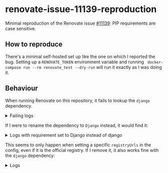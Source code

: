 # renovate-issue-11139-reproduction
Minimal reproduction of the Renovate issue 
[#11139](https://github.com/renovatebot/renovate/issues/11139): PIP requirements are case sensitive.

## How to reproduce
There's a minimal self-hosted set up like the one on which I reported the bug. Setting up a 
`RENOVATE_TOKEN` environment variable and running ` docker-compose run --rm renovate_test --dry-run`
will run it exactly as I was doing it.

## Behaviour
When running Renovate on this repository, it fails to lookup the `django` dependency.

<details><summary>Failing logs</summary>

```
DEBUG: Failed to look up dependency django (repository=josebama/renovate-issue-11139-reproduction, packageFile=requirements.txt, dependency=django)
DEBUG: Package releases lookups complete (repository=josebama/renovate-issue-11139-reproduction)
       "baseBranch": "main"
DEBUG: branchifyUpgrades (repository=josebama/renovate-issue-11139-reproduction)
DEBUG: 0 flattened updates found:  (repository=josebama/renovate-issue-11139-reproduction)
DEBUG: Returning 0 branch(es) (repository=josebama/renovate-issue-11139-reproduction)
DEBUG: config.repoIsOnboarded=true (repository=josebama/renovate-issue-11139-reproduction)
DEBUG: packageFiles with updates (repository=josebama/renovate-issue-11139-reproduction)
       "config": {
         "pip_requirements": [
           {
             "packageFile": "requirements.txt",
             "deps": [
               {
                 "depName": "django",
                 "currentValue": "==3.2.5",
                 "datasource": "pypi",
                 "currentVersion": "3.2.5",
                 "depIndex": 0,
                 "updates": [],
                 "warnings": [
                   {
                     "topic": "django",
                     "message": "Failed to look up dependency django"
                   }
                 ],
                 "versioning": "pep440"
               }
             ],
             "registryUrls": ["https://pypi.org/simple/"]
           }
         ]
       }
```

</details>

If I were to rename the dependency to `Django` instead, it would find it:

<details><summary>Logs with requirement set to Django instead of django</summary>

```
DEBUG: Package releases lookups complete (repository=josebama/renovate-issue-11139-reproduction)
       "baseBranch": "main"
DEBUG: branchifyUpgrades (repository=josebama/renovate-issue-11139-reproduction)
DEBUG: 1 flattened updates found: Django (repository=josebama/renovate-issue-11139-reproduction)
DEBUG: Returning 1 branch(es) (repository=josebama/renovate-issue-11139-reproduction)
DEBUG: Fetching changelog: https://github.com/django/django (3.2.5 -> 3.2.6) (repository=josebama/renovate-issue-11139-reproduction)
DEBUG: config.repoIsOnboarded=true (repository=josebama/renovate-issue-11139-reproduction)
DEBUG: packageFiles with updates (repository=josebama/renovate-issue-11139-reproduction)
       "config": {
         "pip_requirements": [
           {
             "packageFile": "requirements.txt",
             "deps": [
               {
                 "depName": "Django",
                 "currentValue": "==3.2.5",
                 "datasource": "pypi",
                 "currentVersion": "3.2.5",
                 "depIndex": 0,
                 "updates": [
                   {
                     "bucket": "non-major",
                     "newVersion": "3.2.6",
                     "newValue": "==3.2.6",
                     "newMajor": 3,
                     "newMinor": 2,
                     "updateType": "patch",
                     "isRange": true,
                     "branchName": "renovate/django-3.x"
                   }
                 ],
                 "warnings": [],
                 "versioning": "pep440",
                 "sourceUrl": "https://github.com/django/django",
                 "changelogUrl": "https://github.com/django/django/tree/master/docs/releases",
                 "isSingleVersion": true,
                 "fixedVersion": "3.2.5"
               }
             ],
             "registryUrls": ["https://pypi.org/simple/"]
           }
         ]
       }
```

</details>

This seems to only happen when setting a specific `registryUrls` in the config, even if it is the 
official registry. If I remove it, it also works fine with the `django` dependency:



<details><summary>Logs</summary>

```
DEBUG: Package releases lookups complete (repository=josebama/renovate-issue-11139-reproduction)
       "baseBranch": "main"
DEBUG: branchifyUpgrades (repository=josebama/renovate-issue-11139-reproduction)
DEBUG: 1 flattened updates found: django (repository=josebama/renovate-issue-11139-reproduction)
DEBUG: Returning 1 branch(es) (repository=josebama/renovate-issue-11139-reproduction)
DEBUG: Fetching changelog: https://github.com/django/django (3.2.5 -> 3.2.6) (repository=josebama/renovate-issue-11139-reproduction)
DEBUG: config.repoIsOnboarded=true (repository=josebama/renovate-issue-11139-reproduction)
DEBUG: packageFiles with updates (repository=josebama/renovate-issue-11139-reproduction)
       "config": {
         "pip_requirements": [
           {
             "packageFile": "requirements.txt",
             "deps": [
               {
                 "depName": "django",
                 "currentValue": "==3.2.5",
                 "datasource": "pypi",
                 "currentVersion": "3.2.5",
                 "depIndex": 0,
                 "updates": [
                   {
                     "bucket": "non-major",
                     "newVersion": "3.2.6",
                     "newValue": "==3.2.6",
                     "releaseTimestamp": "2021-08-02T06:28:33.000Z",
                     "newMajor": 3,
                     "newMinor": 2,
                     "updateType": "patch",
                     "isRange": true,
                     "branchName": "renovate/django-3.x"
                   }
                 ],
                 "warnings": [],
                 "versioning": "pep440",
                 "sourceUrl": "https://github.com/django/django",
                 "homepage": "https://www.djangoproject.com/",
                 "changelogUrl": "https://github.com/django/django/tree/master/docs/releases",
                 "isSingleVersion": true,
                 "fixedVersion": "3.2.5"
               }
             ]
           }
         ]
       }
```

</details>
